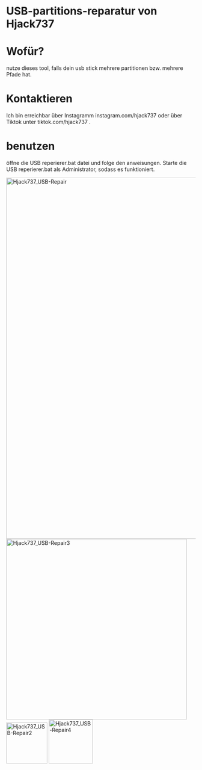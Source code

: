 # USB-partitions-reparatur von Hjack737

# Wofür?
nutze dieses tool, falls dein usb stick mehrere partitionen bzw. mehrere Pfade hat.
# Kontaktieren
Ich bin erreichbar über Instagramm instagram.com/hjack737 oder über Tiktok unter tiktok.com/hjack737 .
# benutzen
öffne die USB reperierer.bat datei und folge den anweisungen. Starte die USB reperierer.bat als Administrator, sodass es funktioniert.

<img width="960" alt="Hjack737_USB-Repair" src="https://github.com/Hjack737/USB-partitions-reparatur/assets/132817690/df9aa7dc-47f2-4f4e-a4bd-55a0beb21be6">

<img width="480" alt="Hjack737_USB-Repair3" src="https://github.com/Hjack737/USB-partitions-reparatur/assets/132817690/72ae0fb9-ec6c-4162-82b5-46e563a2179e">

<img width="109" alt="Hjack737_USB-Repair2" src="https://github.com/Hjack737/USB-partitions-reparatur/assets/132817690/fbf4c2f0-e482-4a95-8069-36eb4756a7e8">

<img width="117" alt="Hjack737_USB-Repair4" src="https://github.com/Hjack737/USB-partitions-reparatur/assets/132817690/52d6f151-17fa-4a5a-bad1-2b8169918433">
